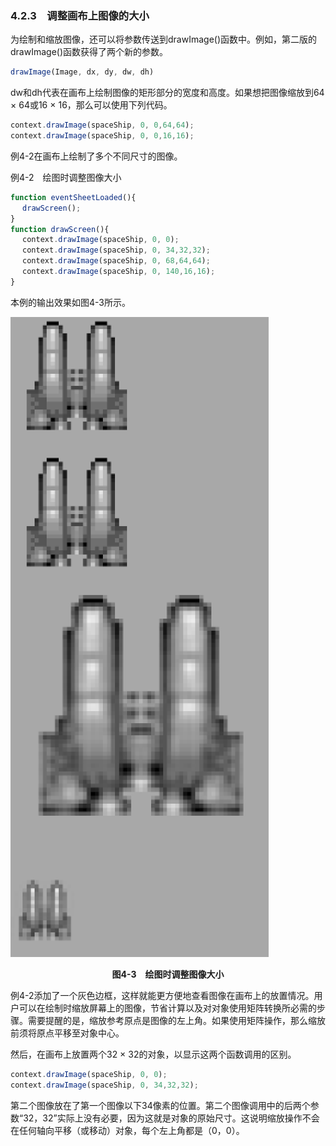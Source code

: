 ### 4.2.3　调整画布上图像的大小

为绘制和缩放图像，还可以将参数传送到drawImage()函数中。例如，第二版的drawImage()函数获得了两个新的参数。

```javascript
drawImage(Image, dx, dy, dw, dh)
```

dw和dh代表在画布上绘制图像的矩形部分的宽度和高度。如果想把图像缩放到64 × 64或16 × 16，那么可以使用下列代码。

```javascript
context.drawImage(spaceShip, 0, 0,64,64);
context.drawImage(spaceShip, 0, 0,16,16);
```

例4-2在画布上绘制了多个不同尺寸的图像。

例4-2　绘图时调整图像大小

```javascript
function eventSheetLoaded(){
　 drawScreen();
}
function drawScreen(){
　 context.drawImage(spaceShip, 0, 0);
　 context.drawImage(spaceShip, 0, 34,32,32);
　 context.drawImage(spaceShip, 0, 68,64,64);
　 context.drawImage(spaceShip, 0, 140,16,16);
}
```

本例的输出效果如图4-3所示。

![59.png](../images/59.png)
<center class="my_markdown"><b class="my_markdown">图4-3　绘图时调整图像大小</b></center>

例4-2添加了一个灰色边框，这样就能更方便地查看图像在画布上的放置情况。用户可以在绘制时缩放屏幕上的图像，节省计算以及对对象使用矩阵转换所必需的步骤。需要提醒的是，缩放参考原点是图像的左上角。如果使用矩阵操作，那么缩放前须将原点平移至对象中心。

然后，在画布上放置两个32 × 32的对象，以显示这两个函数调用的区别。

```javascript
context.drawImage(spaceShip, 0, 0);
context.drawImage(spaceShip, 0, 34,32,32);
```

第二个图像放在了第一个图像以下34像素的位置。第二个图像调用中的后两个参数“32，32”实际上没有必要，因为这就是对象的原始尺寸。这说明缩放操作不会在任何轴向平移（或移动）对象，每个左上角都是（0，0）。

